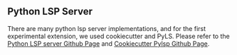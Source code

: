 ## Python LSP Server
There are many python lsp server implementations, and for the first experimental extension, we used cookiecutter and PyLS. Please refer to the [Python LSP server Github Page](https://github.com/python-lsp/python-lsp-server) and [Cookiecutter Pylsp Github Page](https://github.com/python-lsp/cookiecutter-pylsp-plugin).